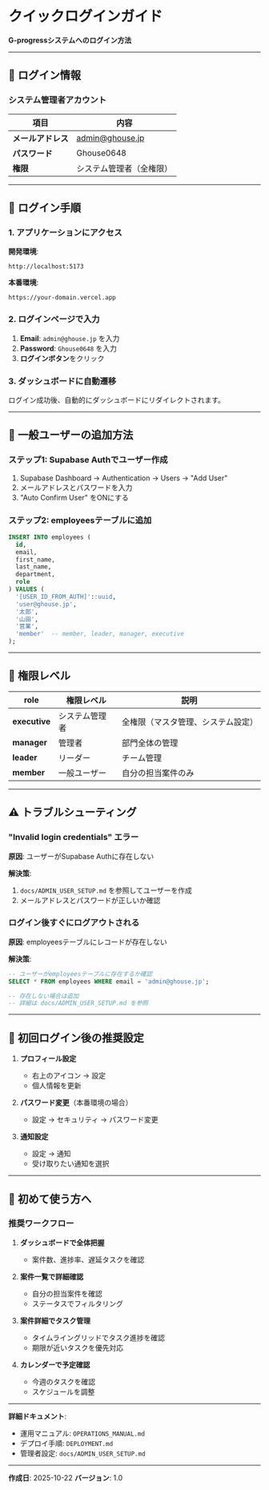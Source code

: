 # クイックログインガイド

**G-progressシステムへのログイン方法**

---

## 🔐 ログイン情報

### システム管理者アカウント

| 項目 | 内容 |
|------|------|
| **メールアドレス** | admin@ghouse.jp |
| **パスワード** | Ghouse0648 |
| **権限** | システム管理者（全権限） |

---

## 🚀 ログイン手順

### 1. アプリケーションにアクセス

**開発環境**:
```
http://localhost:5173
```

**本番環境**:
```
https://your-domain.vercel.app
```

### 2. ログインページで入力

1. **Email**: `admin@ghouse.jp` を入力
2. **Password**: `Ghouse0648` を入力
3. **ログインボタン**をクリック

### 3. ダッシュボードに自動遷移

ログイン成功後、自動的にダッシュボードにリダイレクトされます。

---

## 👥 一般ユーザーの追加方法

### ステップ1: Supabase Authでユーザー作成

1. Supabase Dashboard → Authentication → Users → "Add User"
2. メールアドレスとパスワードを入力
3. "Auto Confirm User" をONにする

### ステップ2: employeesテーブルに追加

```sql
INSERT INTO employees (
  id,
  email,
  first_name,
  last_name,
  department,
  role
) VALUES (
  '[USER_ID_FROM_AUTH]'::uuid,
  'user@ghouse.jp',
  '太郎',
  '山田',
  '営業',
  'member'  -- member, leader, manager, executive
);
```

---

## 🔑 権限レベル

| role | 権限レベル | 説明 |
|------|----------|------|
| **executive** | システム管理者 | 全権限（マスタ管理、システム設定） |
| **manager** | 管理者 | 部門全体の管理 |
| **leader** | リーダー | チーム管理 |
| **member** | 一般ユーザー | 自分の担当案件のみ |

---

## ⚠️ トラブルシューティング

### "Invalid login credentials" エラー

**原因**: ユーザーがSupabase Authに存在しない

**解決策**:
1. `docs/ADMIN_USER_SETUP.md` を参照してユーザーを作成
2. メールアドレスとパスワードが正しいか確認

### ログイン後すぐにログアウトされる

**原因**: employeesテーブルにレコードが存在しない

**解決策**:
```sql
-- ユーザーがemployeesテーブルに存在するか確認
SELECT * FROM employees WHERE email = 'admin@ghouse.jp';

-- 存在しない場合は追加
-- 詳細は docs/ADMIN_USER_SETUP.md を参照
```

---

## 📱 初回ログイン後の推奨設定

1. **プロフィール設定**
   - 右上のアイコン → 設定
   - 個人情報を更新

2. **パスワード変更**（本番環境の場合）
   - 設定 → セキュリティ → パスワード変更

3. **通知設定**
   - 設定 → 通知
   - 受け取りたい通知を選択

---

## 🎯 初めて使う方へ

### 推奨ワークフロー

1. **ダッシュボードで全体把握**
   - 案件数、進捗率、遅延タスクを確認

2. **案件一覧で詳細確認**
   - 自分の担当案件を確認
   - ステータスでフィルタリング

3. **案件詳細でタスク管理**
   - タイムライングリッドでタスク進捗を確認
   - 期限が近いタスクを優先対応

4. **カレンダーで予定確認**
   - 今週のタスクを確認
   - スケジュールを調整

---

**詳細ドキュメント**:
- 運用マニュアル: `OPERATIONS_MANUAL.md`
- デプロイ手順: `DEPLOYMENT.md`
- 管理者設定: `docs/ADMIN_USER_SETUP.md`

---

**作成日**: 2025-10-22
**バージョン**: 1.0
